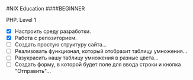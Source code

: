 #NIX Education
####BEGINNER

PHP. Level 1

- [x] Настроить среду разработки.
- [x] Работа с репозиторием.
- [ ] Создать простую структуру сайта...
- [ ] Реализовать функционал, который отобразит таблицу умножения...
- [ ] Разукрасить нашу таблицу умножения в разные цвета...
- [ ] Создать форму, в которой будет поле для ввода строки и кнопка "Отправить"...
